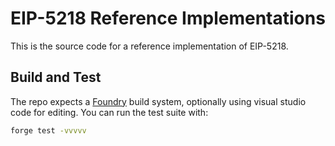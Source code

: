 # EIP-5218 Reference Implementations

This is the source code for a reference implementation of EIP-5218.

## Build and Test

The repo expects a [Foundry](https://github.com/foundry-rs/foundry/tree/master/crates/forge) build system, optionally using visual studio code for editing. You can run the test suite with:

```bash
forge test -vvvvv
```

